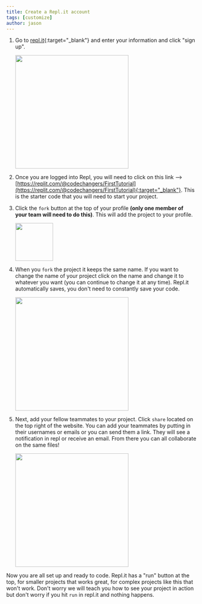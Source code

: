 ```yaml
---
title: Create a Repl.it account
tags: [customize]
author: jason
---
```


1. Go to [repl.it](https://repl.it/signup){:target="_blank"} and enter your information and click "sign up".

    <img src="/uploads/resources/signup.png" width="300">

2. Once you are logged into Repl, you will need to click on this link --> [https://replit.com/@codechangers/FirstTutorial](https://replit.com/@codechangers/FirstTutorial){:target="_blank"}. This is the starter code that you will need to start your project.

3. Click the `fork` button at the top of your profile **(only one member of your team will need to do this)**. This will add the project to your profile.<br />

    <img src="/uploads/resources/fork.png" width="100">

4. When you `fork` the project it keeps the same name. If you want to change the name of your project click on the name and change it to whatever you want (you can continue to change it at any time). Repl.it automatically saves, you don't need to constantly save your code.<br />

    <img src="/uploads/resources/rename.png" width="300">

5. Next, add your fellow teammates to your project. Click `share` located on the top right of the website. You can add your teammates by putting in their usernames or emails or you can send them a link. They will see a notification in repl or receive an email. From there you can all collaborate on the same files!<br />

    <img src="/uploads/resources/invite.png" width="300">

Now you are all set up and ready to code. Repl.it has a "run" button at the top, for smaller projects that works great, for complex projects like this that won't work. Don't worry we will teach you how to see your project in action but don't worry if you hit `run` in repl.it and nothing happens.
